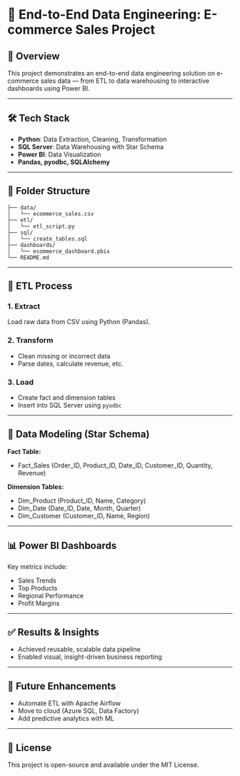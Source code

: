 
# 🛒 End-to-End Data Engineering: E-commerce Sales Project

## 🚀 Overview
This project demonstrates an end-to-end data engineering solution on e-commerce sales data — from ETL to data warehousing to interactive dashboards using Power BI.

---

## 🛠 Tech Stack
- **Python**: Data Extraction, Cleaning, Transformation
- **SQL Server**: Data Warehousing with Star Schema
- **Power BI**: Data Visualization
- **Pandas, pyodbc, SQLAlchemy**

---

## 📁 Folder Structure
```
├── data/
│   └── ecommerce_sales.csv
├── etl/
│   └── etl_script.py
├── sql/
│   └── create_tables.sql
├── dashboards/
│   └── ecommerce_dashboard.pbix
└── README.md
```

---

## 🔄 ETL Process

### 1. Extract
Load raw data from CSV using Python (Pandas).

### 2. Transform
- Clean missing or incorrect data
- Parse dates, calculate revenue, etc.

### 3. Load
- Create fact and dimension tables
- Insert into SQL Server using `pyodbc`

---

## 🧱 Data Modeling (Star Schema)
**Fact Table:**
- Fact_Sales (Order_ID, Product_ID, Date_ID, Customer_ID, Quantity, Revenue)

**Dimension Tables:**
- Dim_Product (Product_ID, Name, Category)
- Dim_Date (Date_ID, Date, Month, Quarter)
- Dim_Customer (Customer_ID, Name, Region)

---

## 📊 Power BI Dashboards

Key metrics include:
- Sales Trends
- Top Products
- Regional Performance
- Profit Margins

---

## ✅ Results & Insights
- Achieved reusable, scalable data pipeline
- Enabled visual, insight-driven business reporting

---

## 🔧 Future Enhancements
- Automate ETL with Apache Airflow
- Move to cloud (Azure SQL, Data Factory)
- Add predictive analytics with ML

---

## 📌 License
This project is open-source and available under the MIT License.
